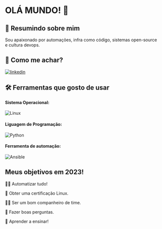 
# OLÁ MUNDO! 👋


## 🚀 Resumindo sobre mim
Sou apaixonado por automações, infra como código, sistemas open-source e cultura devops.


## 🔗 Como me achar? 
[![linkedin](https://img.shields.io/badge/linkedin-0A66C2?style=for-the-badge&logo=linkedin&logoColor=white)](https://www.linkedin.com/in/jonatanrocha25/)


## 🛠 Ferramentas que gosto de usar

#### Sistema Operacional:
![Linux](https://img.shields.io/badge/Linux-FCC624?style=for-the-badge&logo=linux&logoColor=black)

#### Liguagem de Programação:
![Python](https://img.shields.io/badge/Python-3776AB?style=for-the-badge&logo=python&logoColor=white)

#### Ferramenta de automação:
![Ansible](https://img.shields.io/badge/ansible-%231A1918.svg?style=for-the-badge&logo=ansible&logoColor=white)
## Meus objetivos em 2023!
👩‍💻 Automatizar tudo!

🧠 Obter uma certificação Linux.

👯‍♀️ Ser um bom companheiro de time.

🤔 Fazer boas perguntas.

💬 Aprender a ensinar!


